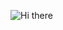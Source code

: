 ![Hi there](https://media4.giphy.com/media/xFkgeu7dhfgqqxJqmj/giphy.gif?cid=ecf05e47pdk3ukknaub90zr3l69rpdzua8cts5duruvsgrp7&rid=giphy.gif&ct=g)
